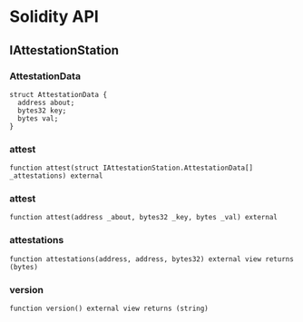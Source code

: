 # Solidity API

## IAttestationStation

### AttestationData

```solidity
struct AttestationData {
  address about;
  bytes32 key;
  bytes val;
}
```
### attest

```solidity
function attest(struct IAttestationStation.AttestationData[] _attestations) external
```

### attest

```solidity
function attest(address _about, bytes32 _key, bytes _val) external
```

### attestations

```solidity
function attestations(address, address, bytes32) external view returns (bytes)
```

### version

```solidity
function version() external view returns (string)
```

